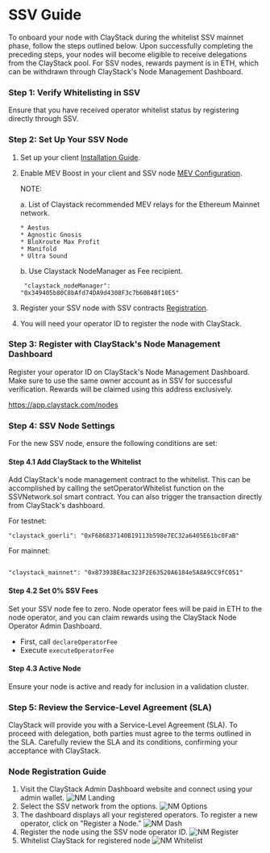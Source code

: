 # SSV Guide

To onboard your node with ClayStack during the whitelist SSV mainnet phase, follow the steps outlined below. Upon successfully completing the preceding steps, your nodes will become eligible to receive delegations from the ClayStack pool. For SSV nodes, rewards payment is in ETH, which can be withdrawn through ClayStack's Node Management Dashboard.

### Step 1: Verify Whitelisting in SSV

Ensure that you have received operator whitelist status by registering directly through SSV.

### Step 2: Set Up Your SSV Node

1. Set up your client [Installation Guide](https://docs.ssv.network/run-a-node/operator-node/installation).
2.  Enable MEV Boost in your client and SSV node [MEV Configuration](https://docs.ssv.network/run-a-node/operator-node/mev-configuration).

    NOTE:

    a. List of Claystack recommended MEV relays for the Ethereum Mainnet network.

    ```
    * Aestus 
    * Agnostic Gnosis 
    * BloXroute Max Profit 
    * Manifold 
    * Ultra Sound
    ```

    b. Use Claystack NodeManager as Fee recipient.

    ```agsl
     "claystack_nodeManager": "0x349405b80C8bAfd74DA9d4308F3c7b60B4Bf10E5"
    ```
3. Register your SSV node with SSV contracts [Registration](https://docs.ssv.network/run-a-node/operator-node/registration).
4. You will need your operator ID to register the node with ClayStack.

### Step 3: Register with ClayStack's Node Management Dashboard

Register your operator ID on ClayStack's Node Management Dashboard. Make sure to use the same owner account as in SSV for successful verification. Rewards will be claimed using this address exclusively.

https://app.claystack.com/nodes

### Step 4: SSV Node Settings

For the new SSV node, ensure the following conditions are set:

#### Step 4.1 Add ClayStack to the Whitelist

Add ClayStack's node management contract to the whitelist. This can be accomplished by calling the setOperatorWhitelist function on the SSVNetwork.sol smart contract. You can also trigger the transaction directly from ClayStack's dashboard.

For testnet:

```agsl
"claystack_goerli": "0xF686837140B19113b598e7EC32a6405E61bc0FaB"
```

For mainnet:

```agsl

"claystack_mainnet": "0x87393BE8ac323F2E63520A6184e5A8A9CC9fC051"
```

#### Step 4.2 Set 0% SSV Fees

Set your SSV node fee to zero. Node operator fees will be paid in ETH to the node operator, and you can claim rewards using the ClayStack Node Operator Admin Dashboard.

* First, call `declareOperatorFee`
* Execute `executeOperatorFee`

#### Step 4.3 Active Node

Ensure your node is active and ready for inclusion in a validation cluster.

### Step 5: Review the Service-Level Agreement (SLA)

ClayStack will provide you with a Service-Level Agreement (SLA). To proceed with delegation, both parties must agree to the terms outlined in the SLA. Carefully review the SLA and its conditions, confirming your acceptance with ClayStack.

### Node Registration Guide

1. Visit the ClayStack Admin Dashboard website and connect using your admin wallet. ![NM Landing](../../.gitbook/assets/OB\_1.png)
2. Select the SSV network from the options. ![NM Options](../../.gitbook/assets/OB\_2.png)
3. The dashboard displays all your registered operators. To register a new operator, click on "Register a Node." ![NM Dash](../../.gitbook/assets/OB\_3.png)
4. Register the node using the SSV node operator ID. ![NM Register](../../.gitbook/assets/OB\_4.png)
5. Whitelist ClayStack for registered node ![NM Whitelist](../../.gitbook/assets/OB\_5.png)
